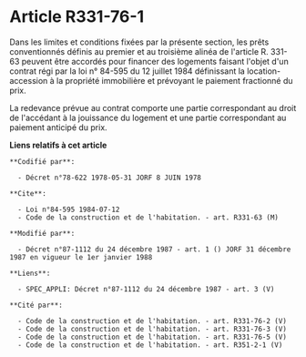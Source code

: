 # Article R331-76-1

Dans les limites et conditions fixées par la présente section, les prêts conventionnés définis au premier et au troisième
alinéa de l'article R. 331-63 peuvent être accordés pour financer des logements faisant l'objet d'un contrat régi par la loi
n° 84-595 du 12 juillet 1984 définissant la location-accession à la propriété immobilière et prévoyant le paiement fractionné
du prix.

La redevance prévue au contrat comporte une partie correspondant au droit de l'accédant à la jouissance du logement et une
partie correspondant au paiement anticipé du prix.

**Liens relatifs à cet article**

	**Codifié par**:

	  - Décret n°78-622 1978-05-31 JORF 8 JUIN 1978

	**Cite**:

	  - Loi n°84-595 1984-07-12
	  - Code de la construction et de l'habitation. - art. R331-63 (M)

	**Modifié par**:

	  - Décret n°87-1112 du 24 décembre 1987 - art. 1 () JORF 31 décembre 1987 en vigueur le 1er janvier 1988

	**Liens**:

	  - SPEC_APPLI: Décret n°87-1112 du 24 décembre 1987 - art. 3 (V)

	**Cité par**:

	  - Code de la construction et de l'habitation. - art. R331-76-2 (V)
	  - Code de la construction et de l'habitation. - art. R331-76-3 (V)
	  - Code de la construction et de l'habitation. - art. R331-76-5 (V)
	  - Code de la construction et de l'habitation. - art. R351-2-1 (V)
